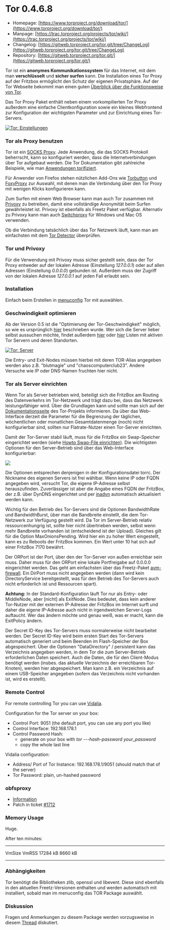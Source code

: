 # Tor 0.4.6.8
 - Homepage: [https://www.torproject.org/download/tor/](https://www.torproject.org/download/tor/)
 - Manpage: [https://trac.torproject.org/projects/tor/wiki/](https://trac.torproject.org/projects/tor/wiki/)
 - Changelog: [https://gitweb.torproject.org/tor.git/tree/ChangeLog](https://gitweb.torproject.org/tor.git/tree/ChangeLog)
 - Repository: [https://gitweb.torproject.org/tor.git/](https://gitweb.torproject.org/tor.git/)

Tor ist ein **anonymes Kommunikationssystem** für das Internet, mit dem
man **verschlüsselt** und **sicher surfen** kann. Die Installation eines
Tor Proxy auf der Fritzbox ermöglicht den Schutz der eigenen
Privatsphäre. Auf der Tor Webseite bekommt man einen guten
[Überblick über die Funktionsweise von
Tor](http://tor.eff.org/overview.html.de).

Das Tor Proxy Paket enthält neben einem vorkompilierten Tor Proxy
außerdem eine einfache Clientkonfiguration sowie ein kleines Webfrontend
zur Konfiguration der wichtigsten Parameter und zur Einrichtung eines
Tor-Servers.

[![Tor: Einstellungen](../screenshots/59_md.png)](../screenshots/59.png)

### Tor als Proxy benutzen

Tor ist ein [SOCKS
Proxy](http://de.wikipedia.org/wiki/SOCKS). Jede Anwendung,
die das SOCKS Protokoll beherrscht, kann so konfiguriert werden, dass
die Internetverbindungen über Tor aufgebaut werden. Die Tor
Dokumentation gibt zahlreiche Beispiele, wie man [Anwendungen
torifiziert](https://trac.torproject.org/projects/tor/wiki/doc/TorifyHOWTO).

Für Anwender von Firefox stehen nützlichen Add-Ons wie
[Torbutton](https://addons.mozilla.org/firefox/2275/)
und [FoxyProxy](http://foxyproxy.mozdev.org) zur
Auswahl, mit denen man die Verbindung über den Tor Proxy mit wenigen
Klicks konfigurieren kann.

Zum Surfen mit einem Web Browser kann man auch Tor zusammen mit
[Privoxy](privoxy.md) zu betreiben, damit eine vollständige
Anonymität beim Surfen gewährleistet ist. Privoxy ist ebenfalls als
Freetz Paket verfügbar. Alternativ zu Privoxy kann man auch
[Switchproxy](http://tor.eff.org/docs/tor-switchproxy.html)
für Windows und Mac OS verwenden.

Ob die Verbindung tatsächlich über das Tor Netzwerk läuft, kann man am
einfachsten mit dem [Tor
Detector](http://torcheck.xenobite.eu/) überprüfen.

### Tor und Privoxy

Für die Verwendung mit Privoxy muss sicher gestellt sein, dass der Tor
Proxy entweder auf der lokalen Adresse (Einstellung *127.0.0.1*) oder
auf allen Adressen (Einstellung *0.0.0.0*) gebunden ist. Außerdem muss
der Zugriff von der lokalen Adresse *127.0.0.1* auf jeden Fall erlaubt
sein.

### Installation

Einfach beim Erstellen in
[menuconfig](../help/howtos/common/install/menuconfig.html) Tor
mit auswählen.

### Geschwindigkeit optimieren

Ab der Version 0.5 ist die "Optimierung der Tor-Geschwindigkeit"
möglich, so wie es ursprünglich
[hier](http://web.archive.org/web/20070427080156/http://www.barbarakaemper.de/krypto/anonym-surfen_onion_router_tor3.htm)
beschrieben wurde. Wer sich die Server lieber selbst aussuchen möchte,
findet außerdem
[hier](http://torstatus.kgprog.com/) oder
[hier](https://torstat.xenobite.eu/) Listen mit
aktiven Tor Servern und deren Standorten.

[![Tor: Server](../screenshots/60_md.png)](../screenshots/60.png)

Die Entry- und Exit-Nodes müssen hierbei mit deren TOR-Alias angegeben
werden also z.B. "blutmagie" und "chaoscomputerclub23". Andere
Versuche wie IP oder DNS-Namen fruchten hier nicht.

### Tor als Server einrichten

Wenn Tor als Server betrieben wird, beteiligt sich die FritzBox am
Routing des Datenverkehrs im Tor-Netzwerk und trägt dazu bei, dass das
Netzwerk leistungsfähiger wird. Über die Grundlagen kann und sollte man
sich auf der
[Dokumentationsseite](http://www.torproject.org/docs/tor-doc-relay.html.de)
des Tor-Projekts informieren. Da über das Web-Interface derzeit die
Parameter für die Begrenzung der täglichen, wöchentlichen oder
monatlichen Gesamtdatenmenge (noch) nicht konfigurierbar sind, sollten
nur Flatrate-Nutzer einen Tor-Server einrichten.

Damit der Tor-Server stabil läuft, muss für die FritzBox ein
Swap-Speicher eingerichtet werden (siehe [Howto Swap-File
einrichten](../help/howtos/common/create_swap.html)). Die
wichtigsten Optionen für den Server-Betrieb sind über das Web-Interface
konfigurierbar:

[![](../screenshots/3_md.png)](../screenshots/3.png)

Die Optionen entsprechen denjenigen in der Konfigurationsdatei torrc.
Der Nickname des eigenen Servers ist frei wählbar. Wenn keine IP oder
FQDN angegeben wird, versucht Tor, die eigene IP-Adresse selbst
herauszufinden. Zuverlässiger ist aber die Angabe eines FQDN der
FritzBox, der z.B. über DynDNS eingerichtet und per
[inadyn](inadyn-mt.md) automatisch aktualisiert werden kann.

Wichtig für den Betrieb des Tor-Servers sind die Optionen BandwidthRate
und BandwidthBurst, über man die Bandbreite einstellt, die dem
Tor-Netzwerk zur Verfügung gestellt wird. Da Tor im Server-Betrieb
relativ ressourcenhungrig ist, sollte hier nicht übertrieben werden,
selbst wenn mehr Bandbreite vorhanden ist (entscheidend ist der Upload).
Gleiches gilt für die Option MaxOnionsPending. Wird hier ein zu hoher
Wert eingestellt, kann es zu Reboots der FritzBox kommen. Ein Wert unter
10 hat sich auf einer FritzBox 7170 bewährt.

Der ORPort ist der Port, über den der Tor-Server von außen erreichbar
sein muss. Daher muss für den ORPort eine lokale Portfreigabe auf
0.0.0.0 eingerichtet werden. Das geht am einfachsten über das
Freetz-Paket [avm-firewall](avm-firewall.md). Ein DirPort muss
nicht angegeben werden (dann wird kein DirectoryService bereitgestellt,
was für den Betrieb des Tor-Servers auch nicht erforderlich ist und
Ressourcen spart).

**Achtung:** In der Standard-Konfiguration läuft Tor nur als Entry- oder
MiddleNode, aber [nicht] als ExitNode. Dies bedeutet, dass
kein anderer Tor-Nutzer mit der externen IP-Adresse der FritzBox im
Internet surft und daher die eigene IP-Adresse auch nicht in
irgendwelchen Server-Logs auftaucht. Wer das ändern möchte und genau
weiß, was er macht, kann die ExitPolicy ändern.

Der Secret ID-Key des Tor-Servers muss normalerweise nicht bearbeitet
werden. Der Secret ID-Key wird beim ersten Start des Tor-Servers
automatisch generiert und beim Beenden im Flash-Speicher der Box
abgespeichert. Über die Optionen "DataDirectory" / persistent kann das
Verzeichnis angegeben werden, in dem Tor die zum Server-Betrieb
erforderlichen Daten speichert. Auch die Daten, die für den Client-Modus
benötigt werden (insbes. das aktuelle Verzeichnis der erreichbaren
Tor-Knoten), werden hier abgespeichert. Man kann z.B. ein Verzeichnis
auf einem USB-Speicher angegeben (sofern das Verzeichnis nicht vorhanden
ist, wird es erstellt).

### Remote Control

For remote controlling Tor you can use
[Vidalia](http://www.torproject.org/projects/vidalia.html.en).

Configuration for the Tor server on your box:

-   Control Port: 9051 (the default port, you can use any port you like)
-   Control Interface: 192.168.178.1
-   Control Password Hash:
    -   generate on your box with *tor ---hash-password your_password*
    -   copy the whole last line

Vidalia configuration:

-   Address/ Port of Tor Instance: 192.168.178.1/9051 (should match that
    of the server)
-   Tor Password: plain, un-hashed password

### obfsproxy

-   [Information](https://www.torproject.org/projects/obfsproxy)
-   Patch in ticket [#1712](https://trac.boxmatrix.info/freetz-ng/ticket/1712)

### Memory Usage

Huge.

After ten minutes:

  ---------- ---------
  VmSize     VmRSS
  17284 kB   8660 kB
  ---------- ---------

### Abhängigkeiten

Tor benötigt die Bibliotheken zlib, openssl und libevent. Diese sind
ebenfalls in den aktuellen Freetz-Versionen enthalten und werden
automatisch mit installiert, sobald man im menuconfig das TOR Package
auswählt.

### Diskussion

Fragen und Anmerkungen zu diesem Package werden vorzugsweise in diesem
[Thread](http://www.ip-phone-forum.de/showthread.php?p=693909#post693909)
diskutiert.


